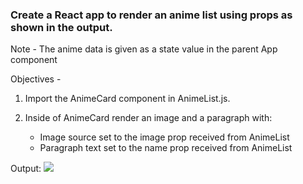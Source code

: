 ### Create a React app to render an anime list using props as shown in the output.

Note - The anime data is given as a state value in the parent App component

Objectives -

1. Import the AnimeCard component in AnimeList.js.

2. Inside of AnimeCard render an image and a paragraph with:

   - Image source set to the image prop received from AnimeList
   - Paragraph text set to the name prop received from AnimeList

Output:
<img src="https://res.cloudinary.com/dl26pbek4/image/upload/v1672550641/cn-questions/Capture_zslktx.png">
